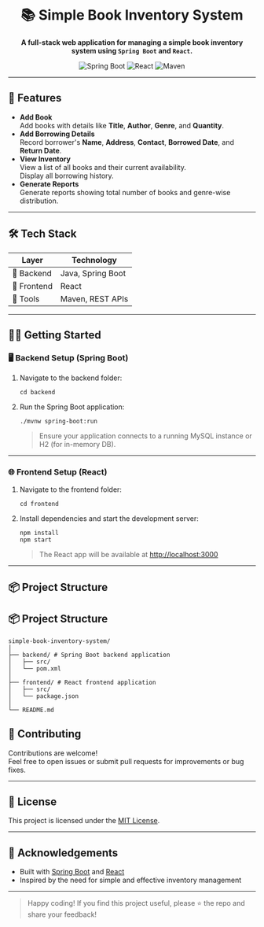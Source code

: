 <h1 align="center">📚 Simple Book Inventory System</h1>

<p align="center">
  <b>A full-stack web application for managing a simple book inventory system using <code>Spring Boot</code> and <code>React</code>.</b>
</p>

<p align="center">
  <img src="https://img.shields.io/badge/backend-Spring%20Boot-green?logo=springboot" alt="Spring Boot"/>
  <img src="https://img.shields.io/badge/frontend-React-blue?logo=react" alt="React"/>
  <img src="https://img.shields.io/badge/build-Maven-orange?logo=apachemaven" alt="Maven"/>
</p>

---

## 🚀 Features

- **Add Book**  
  Add books with details like <b>Title</b>, <b>Author</b>, <b>Genre</b>, and <b>Quantity</b>.
- **Add Borrowing Details**  
  Record borrower's <b>Name</b>, <b>Address</b>, <b>Contact</b>, <b>Borrowed Date</b>, and <b>Return Date</b>.
- **View Inventory**  
  View a list of all books and their current availability.  
  Display all borrowing history.
- **Generate Reports**  
  Generate reports showing total number of books and genre-wise distribution.

---

## 🛠️ Tech Stack

| Layer     | Technology        |
|-----------|-------------------|
| 🎯 Backend  | Java, Spring Boot |
| 🎨 Frontend | React             |
| 🧰 Tools    | Maven, REST APIs  |

---

## 🧑‍💻 Getting Started

### 🖥 Backend Setup (Spring Boot)

1. Navigate to the backend folder:
    ```
    cd backend
    ```
2. Run the Spring Boot application:
    ```
    ./mvnw spring-boot:run
    ```
    > Ensure your application connects to a running MySQL instance or H2 (for in-memory DB).

---

### 🌐 Frontend Setup (React)

1. Navigate to the frontend folder:
    ```
    cd frontend
    ```
2. Install dependencies and start the development server:
    ```
    npm install
    npm start
    ```
    > The React app will be available at [http://localhost:3000](http://localhost:3000)

---

## 📦 Project Structure

## 📦 Project Structure

```
simple-book-inventory-system/
│
├── backend/ # Spring Boot backend application
│   ├── src/
│   └── pom.xml
│
├── frontend/ # React frontend application
│   ├── src/
│   └── package.json
│
└── README.md
```

## 🤝 Contributing

Contributions are welcome!  
Feel free to open issues or submit pull requests for improvements or bug fixes.

---

## 📄 License

This project is licensed under the [MIT License](LICENSE).

---

## 🙌 Acknowledgements

- Built with [Spring Boot](https://spring.io/projects/spring-boot) and [React](https://react.dev/)
- Inspired by the need for simple and effective inventory management

---

> Happy coding! If you find this project useful, please ⭐️ the repo and share your feedback!
